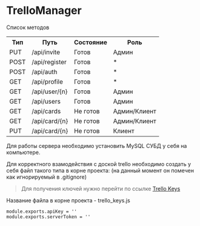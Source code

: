 # TrelloManager

Список методов

<table>
  <tr>
    <th>Тип</th>
    <th>Путь</th>
    <th>Состояние</th>
    <th>Роль</th>
  </tr>
  <tr>
    <td>PUT</td>
    <td>/api/invite</td>
    <td>Готов</td>
    <td>Админ</td>
  </tr>
  <tr>
    <td>POST</td>
    <td>/api/register</td>
    <td>Готов</td>
    <td>*</td>
  </tr>
  <tr>
    <td>POST</td>
    <td>/api/auth</td>
    <td>Готов</td>
    <td>*</td>
  </tr>
  <tr>
    <td>GET</td>
    <td>/api/profile</td>
    <td>Готов</td>
    <td>*</td>
  </tr>
  <tr>
    <td>GET</td>
    <td>/api/user/{n}</td>
    <td>Готов</td>
    <td>Админ</td>
  </tr>
  <tr>
    <td>GET</td>
    <td>/api/users</td>
    <td>Готов</td>
    <td>Админ</td>
  </tr>
  <tr>
    <td>GET</td>
    <td>/api/cards</td>
    <td>Не готов</td>
    <td>Админ/Клиент</td>
  </tr>
  <tr>
    <td>GET</td>
    <td>/api/card/{n}</td>
    <td>Не готов</td>
    <td>Админ/Клиент</td>
  </tr>
  <tr>
    <td>PUT</td>
    <td>/api/card/{n}</td>
    <td>Не готов</td>
    <td>Клиент</td>
  </tr>
</table>

<p>Для работы сервера необходимо установить MySQL СУБД у себя на компьютере.</p>
<p>Для корректного взамодействия с доской trello необходимо создать у себя файл такого типа в корне проекта: (на данный момент он помечен как игнорируемый в .gitignore)</p>

> Для получения ключей нужно перейти по ссылке [Trello Keys](https://trello.com/app-key)

<p>Название файла в корне проекта - trello_keys.js</p>


```
module.exports.apiKey = ''
module.exports.serverToken = ''
```
